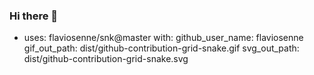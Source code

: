### Hi there 👋

<!--
**flaviosenne/flaviosenne** is a ✨ _special_ ✨ repository because its `README.md` (this file) appears on your GitHub profile.

Here are some ideas to get you started:

- 🔭 I’m currently working on ...
- 🌱 I’m currently learning ...
- 👯 I’m looking to collaborate on ...
- 🤔 I’m looking for help with ...
- 💬 Ask me about ...
- 📫 How to reach me: ...
- 😄 Pronouns: ...
- ⚡ Fun fact: ...
-->

- uses: flaviosenne/snk@master
  with:
    github_user_name: flaviosenne
    gif_out_path: dist/github-contribution-grid-snake.gif
    svg_out_path: dist/github-contribution-grid-snake.svg
